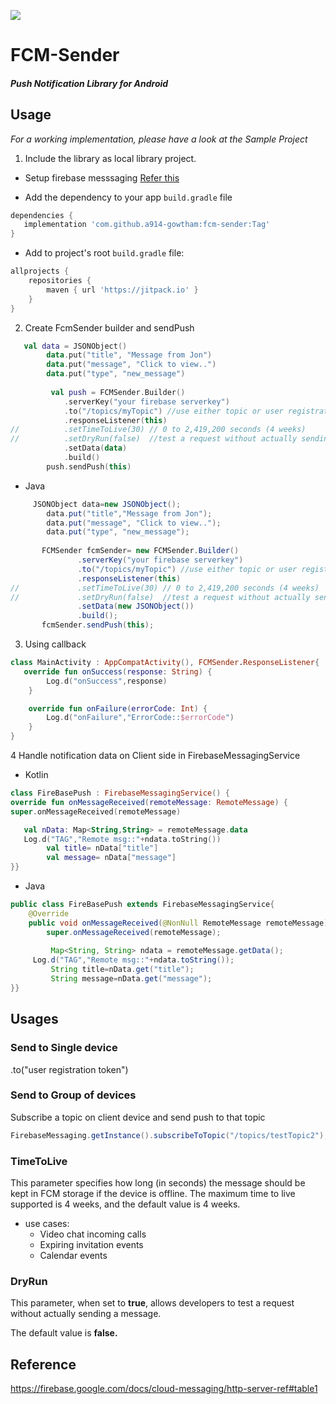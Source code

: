 [![](https://jitpack.io/v/a914-gowtham/fcm-sender.svg)](https://jitpack.io/#a914-gowtham/fcm-sender)

# FCM-Sender

##### Push Notification Library for Android

## Usage
*For a working implementation, please have a look at the Sample Project*

1. Include the library as local library project.

+ Setup firebase messsaging [Refer this](https://firebase.google.com/docs/cloud-messaging/android/client?authuser=1)

+ Add the dependency to your app `build.gradle` file
 ```gradle
 dependencies {
    implementation 'com.github.a914-gowtham:fcm-sender:Tag'
 }
 ```
 + Add to project's root `build.gradle` file:
```gradle
allprojects {
	repositories {
		maven { url 'https://jitpack.io' }
	}
}
```
2. Create FcmSender builder and sendPush
```kotlin
   val data = JSONObject()
        data.put("title", "Message from Jon")
        data.put("message", "Click to view..")
        data.put("type", "new_message")
        
         val push = FCMSender.Builder()
            .serverKey("your firebase serverkey")
            .to("/topics/myTopic") //use either topic or user registration token
            .responseListener(this)
//          .setTimeToLive(30) // 0 to 2,419,200 seconds (4 weeks)
//          .setDryRun(false)  //test a request without actually sending a message.
            .setData(data)
            .build()
        push.sendPush(this)
```

* Java
```java
     JSONObject data=new JSONObject();
        data.put("title","Message from Jon");
        data.put("message", "Click to view..");
        data.put("type", "new_message");
        
       FCMSender fcmSender= new FCMSender.Builder()
               .serverKey("your firebase serverkey")
               .to("/topics/myTopic") //use either topic or user registration token
               .responseListener(this)
//             .setTimeToLive(30) // 0 to 2,419,200 seconds (4 weeks)
//             .setDryRun(false)  //test a request without actually sending a message.
               .setData(new JSONObject())
               .build();
       fcmSender.sendPush(this);
```

3. Using callback
```kotlin
class MainActivity : AppCompatActivity(), FCMSender.ResponseListener{
   override fun onSuccess(response: String) {
        Log.d("onSuccess",response)
    }

    override fun onFailure(errorCode: Int) {
        Log.d("onFailure","ErrorCode::$errorCode")
    }
}
```

4 Handle notification data on Client side in FirebaseMessagingService
* Kotlin
```kotlin
class FireBasePush : FirebaseMessagingService() {
override fun onMessageReceived(remoteMessage: RemoteMessage) {
super.onMessageReceived(remoteMessage)

   val nData: Map<String,String> = remoteMessage.data
   Log.d("TAG","Remote msg::"+ndata.toString())
        val title= nData["title"]
        val message= nData["message"]
}}
```

* Java
```java
public class FireBasePush extends FirebaseMessagingService{
    @Override
    public void onMessageReceived(@NonNull RemoteMessage remoteMessage) {
        super.onMessageReceived(remoteMessage);
        
         Map<String, String> ndata = remoteMessage.getData();
	 Log.d("TAG","Remote msg::"+ndata.toString());
         String title=nData.get("title");
         String message=nData.get("message");
}}   
```

## Usages

### Send to Single device
.to("user registration token")

### Send to Group of devices
Subscribe a topic on client device and send push to that topic
```java
FirebaseMessaging.getInstance().subscribeToTopic("/topics/testTopic2");
```

### TimeToLive
This parameter specifies how long (in seconds) the message should be kept in FCM storage
if the device is offline. The maximum time to live supported is 4 weeks, and the default value is 4 weeks.

* use cases:
  - Video chat incoming calls 
  - Expiring invitation events
  - Calendar events

### DryRun
This parameter, when set to **true**, allows developers to test a request without actually sending a message.

The default value is **false.**

  
## Reference
https://firebase.google.com/docs/cloud-messaging/http-server-ref#table1
